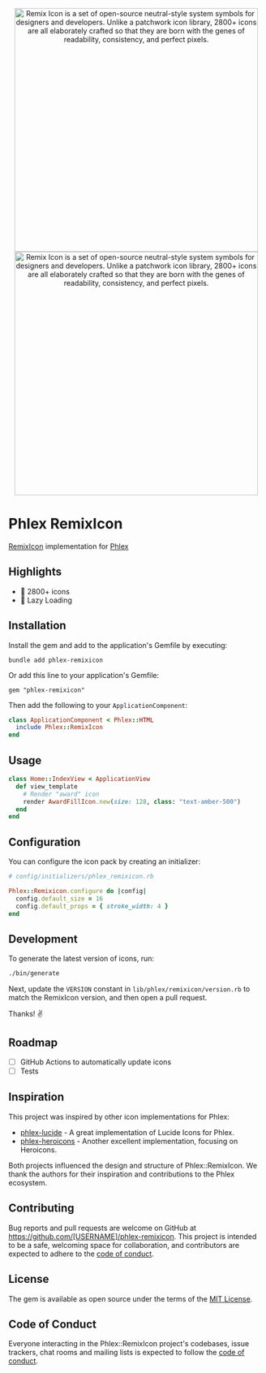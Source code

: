 <p align="center">
  <a href="https://github.com/danieldocki/phlex-remixicon#gh-light-mode-only">
    <img src="https://remixicon.com/img/logo/light/text.svg#gh-light-mode-only" alt="Remix Icon is a set of open-source neutral-style system symbols for designers and developers. Unlike a patchwork icon library, 2800+ icons are all elaborately crafted so that they are born with the genes of readability, consistency, and perfect pixels." width="480">
  </a>
  <a href="https://github.com/danieldocki/phlex-remixicon#gh-dark-mode-only">
    <img src="https://remixicon.com/img/logo/dark/text.svg#gh-dark-mode-only" alt="Remix Icon is a set of open-source neutral-style system symbols for designers and developers. Unlike a patchwork icon library, 2800+ icons are all elaborately crafted so that they are born with the genes of readability, consistency, and perfect pixels." width="480">
  </a>
</p>

# Phlex RemixIcon

[RemixIcon](https://remixicon.com/) implementation for [Phlex](https://phlex.fun/)

## Highlights
- 🎨 2800+ icons
- 🚀 Lazy Loading

## Installation

Install the gem and add to the application's Gemfile by executing:

    bundle add phlex-remixicon

Or add this line to your application's Gemfile:

    gem "phlex-remixicon"

Then add the following to your `ApplicationComponent`:

```ruby
class ApplicationComponent < Phlex::HTML
  include Phlex::RemixIcon
end
```

## Usage

```ruby
class Home::IndexView < ApplicationView
  def view_template
    # Render "award" icon
    render AwardFillIcon.new(size: 128, class: "text-amber-500")
  end
end
```

## Configuration

You can configure the icon pack by creating an initializer:

```ruby
# config/initializers/phlex_remixicon.rb

Phlex::Remixicon.configure do |config|
  config.default_size = 16
  config.default_props = { stroke_width: 4 }
end
```

## Development

To generate the latest version of icons, run:

```bash
./bin/generate
```

Next, update the `VERSION` constant in `lib/phlex/remixicon/version.rb` to match the RemixIcon version, and then open a pull request.

Thanks! ✌️

## Roadmap

- [ ] GitHub Actions to automatically update icons
- [ ] Tests

## Inspiration

This project was inspired by other icon implementations for Phlex:

- [phlex-lucide](https://github.com/akodkod/phlex-lucide) - A great implementation of Lucide Icons for Phlex.
- [phlex-heroicons](https://github.com/nejdetkadir/phlex-heroicons) - Another excellent implementation, focusing on Heroicons.

Both projects influenced the design and structure of Phlex::RemixIcon. We thank the authors for their inspiration and contributions to the Phlex ecosystem.

## Contributing

Bug reports and pull requests are welcome on GitHub at https://github.com/[USERNAME]/phlex-remixicon. This project is intended to be a safe, welcoming space for collaboration, and contributors are expected to adhere to the [code of conduct](https://github.com/[USERNAME]/phlex-remixicon/blob/main/CODE_OF_CONDUCT.md).

## License

The gem is available as open source under the terms of the [MIT License](https://opensource.org/licenses/MIT).

## Code of Conduct

Everyone interacting in the Phlex::RemixIcon project's codebases, issue trackers, chat rooms and mailing lists is expected to follow the [code of conduct](https://github.com/[USERNAME]/phlex-remixicon/blob/main/CODE_OF_CONDUCT.md).
